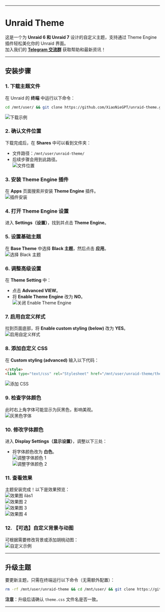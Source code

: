 
---

# Unraid Theme

这是一个为 **Unraid 6 和 Unraid 7** 设计的自定义主题，支持通过 Theme Engine 插件轻松美化你的 Unraid 界面。  
加入我们的 **[Telegram 交流群](https://t.me/+ZHsEEd5ZJGs3MWJl)** 获取帮助和最新资讯！

---

## 安装步骤

### 1. 下载主题文件
在 Unraid 的 **终端** 中运行以下命令：  
```bash
cd /mnt/user/ && git clone https://github.com/XiaoNieGPT/unraid-theme.git
```  
![下载示例](https://github.com/XiaoNieGPT/unraid-theme/assets/22927944/0a5224a5-f3fe-4ba5-977b-acb1ef767628)

### 2. 确认文件位置
下载完成后，在 **Shares** 中可以看到文件夹：  
- 文件路径：`/mnt/user/unraid-theme/`  
- 后续步骤会用到此路径。  
![文件位置](https://github.com/XiaoNieGPT/unraid-theme/assets/22927944/a7a15b1a-8bca-4d52-9916-aecdb78c4917)

### 3. 安装 Theme Engine 插件
在 **Apps** 页面搜索并安装 **Theme Engine** 插件。  
![插件安装](https://github.com/XiaoNieGPT/unraid-theme/assets/22927944/a1e8b844-c4b3-46a3-ae5d-e72bb94b4b49)

### 4. 打开 Theme Engine 设置
进入 **Settings（设置）**，找到并点击 **Theme Engine**。  

### 5. 设置基础主题
在 **Base Theme** 中选择 **Black 主题**，然后点击 **应用**。  
![选择 Black 主题](https://github.com/XiaoNieGPT/unraid-theme/assets/22927944/49d0edb8-68e5-45aa-a6c9-e75ee2150661)

### 6. 调整高级设置
在 **Theme Setting** 中：  
- 点击 **Advanced VIEW**。  
- 将 **Enable Theme Engine** 改为 **NO**。  
![关闭 Enable Theme Engine](https://github.com/XiaoNieGPT/unraid-theme/assets/22927944/37ea54ba-b8d6-4438-bda8-c7284b1f0a9d)

### 7. 启用自定义样式
拉到页面底部，将 **Enable custom styling (below)** 改为 **YES**。  
![启用自定义样式](https://github.com/XiaoNieGPT/unraid-theme/assets/22927944/e8f31b42-20aa-4027-8aca-140a53495091)

### 8. 添加自定义 CSS
在 **Custom styling (advanced)** 输入以下代码：  
```html
</style>
<link type="text/css" rel="Stylesheet" href="/mnt/user/unraid-theme/theme.css" />
```  
![添加 CSS](https://github.com/XiaoNieGPT/unraid-theme/assets/22927944/9f928eae-adfd-4a3d-b263-3f805d3188c6)

### 9. 检查字体颜色
此时右上角字体可能显示为灰黑色，影响美观。  
![灰黑色字体](https://github.com/XiaoNieGPT/unraid-theme/assets/22927944/997b0410-ed11-4f2a-904e-de173039e39d)

### 10. 修改字体颜色
进入 **Display Settings（显示设置）**，调整以下三处：  
- 将字体颜色改为 **白色**。  
![调整字体颜色 1](https://github.com/XiaoNieGPT/unraid-theme/assets/22927944/612aef20-d01c-4c11-8823-1f41a5a91ca9)  
![调整字体颜色 2](https://github.com/XiaoNieGPT/unraid-theme/assets/22927944/a6cba9eb-e62e-4f34-846b-000aa79c17c4)

### 11. 查看效果
主题安装完成！以下是效果预览：  
![效果图 ilàs1](https://github.com/XiaoNieGPT/unraid-theme/assets/22927944/3fa1137f-f6ed-4e71-b2a9-1c5e73ed940a)  
![效果图 2](https://github.com/XiaoNieGPT/unraid-theme/assets/22927944/ca584cc6-2c63-4051-8da0-4a6b884c4b23)  
![效果图 3](https://github.com/XiaoNieGPT/unraid-theme/assets/22927944/86183a2f-bdb0-4a8f-b90b-5ed6bdbe3109)  
![效果图 4](https://github.com/XiaoNieGPT/unraid-theme/assets/22927944/bce43985-c5cd-476b-ac9d-d72d74623ac1)

### 12. 【可选】自定义背景与动图
可根据需要修改背景或添加胡桃动图：  
![自定义示例](https://github.com/XiaoNieGPT/unraid-theme/assets/22927944/dcd4a040-0c3b-4235-9f13-b407c5ea91ea)

---

## 升级主题
要更新主题，只需在终端运行以下命令（无需额外配置）：  
```bash
rm -rf /mnt/user/unraid-theme && cd /mnt/user/ && git clone https://github.com/XiaoNieGPT/unraid-theme.git
```  
**注意**：升级后请确认 `theme.css` 文件名是否一致。

---

